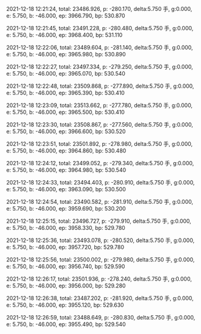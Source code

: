 2021-12-18 12:21:24, total: 23486.926, p: -280.170, delta:5.750 手, g:0.000, e: 5.750, b: -46.000, ep: 3966.790, bp: 530.870

2021-12-18 12:21:45, total: 23491.228, p: -280.480, delta:5.750 手, g:0.000, e: 5.750, b: -46.000, ep: 3968.400, bp: 531.110

2021-12-18 12:22:06, total: 23489.604, p: -281.140, delta:5.750 手, g:0.000, e: 5.750, b: -46.000, ep: 3965.980, bp: 530.890

2021-12-18 12:22:27, total: 23497.334, p: -279.250, delta:5.750 手, g:0.000, e: 5.750, b: -46.000, ep: 3965.070, bp: 530.540

2021-12-18 12:22:48, total: 23509.868, p: -277.890, delta:5.750 手, g:0.000, e: 5.750, b: -46.000, ep: 3965.390, bp: 530.410

2021-12-18 12:23:09, total: 23513.662, p: -277.780, delta:5.750 手, g:0.000, e: 5.750, b: -46.000, ep: 3965.500, bp: 530.410

2021-12-18 12:23:30, total: 23508.867, p: -277.560, delta:5.750 手, g:0.000, e: 5.750, b: -46.000, ep: 3966.600, bp: 530.520

2021-12-18 12:23:51, total: 23501.892, p: -278.980, delta:5.750 手, g:0.000, e: 5.750, b: -46.000, ep: 3964.860, bp: 530.480

2021-12-18 12:24:12, total: 23499.052, p: -279.340, delta:5.750 手, g:0.000, e: 5.750, b: -46.000, ep: 3964.980, bp: 530.540

2021-12-18 12:24:33, total: 23494.403, p: -280.910, delta:5.750 手, g:0.000, e: 5.750, b: -46.000, ep: 3963.090, bp: 530.500

2021-12-18 12:24:54, total: 23490.582, p: -281.910, delta:5.750 手, g:0.000, e: 5.750, b: -46.000, ep: 3959.690, bp: 530.200

2021-12-18 12:25:15, total: 23496.727, p: -279.910, delta:5.750 手, g:0.000, e: 5.750, b: -46.000, ep: 3958.330, bp: 529.780

2021-12-18 12:25:36, total: 23493.078, p: -280.520, delta:5.750 手, g:0.000, e: 5.750, b: -46.000, ep: 3957.720, bp: 529.780

2021-12-18 12:25:56, total: 23500.002, p: -279.980, delta:5.750 手, g:0.000, e: 5.750, b: -46.000, ep: 3956.740, bp: 529.590

2021-12-18 12:26:17, total: 23501.936, p: -278.240, delta:5.750 手, g:0.000, e: 5.750, b: -46.000, ep: 3956.000, bp: 529.280

2021-12-18 12:26:38, total: 23487.202, p: -281.920, delta:5.750 手, g:0.000, e: 5.750, b: -46.000, ep: 3955.120, bp: 529.630

2021-12-18 12:26:59, total: 23488.649, p: -280.830, delta:5.750 手, g:0.000, e: 5.750, b: -46.000, ep: 3955.490, bp: 529.540